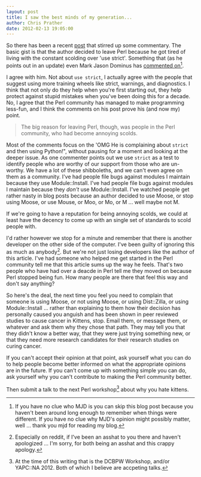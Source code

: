```yaml
---
layout: post
title: I saw the best minds of my generation...
author: Chris Prather
date: 2012-02-13 19:05:00
---
```


So there has been a recent [post][1] that stirred up some commentary. The basic gist is that the author decided to leave Perl because he got tired of living with the constant scolding over 'use strict'. Something that (as he points out in an update) even Mark Jason Dominus has [commented on][2][^1].

I agree with him. Not about `use strict`, I actually agree with the people that suggest using more training wheels like strict, warnings, and diagnostics. I think that not only do they help when you're first starting out, they help protect against stupid mistakes when you've been doing this for a decade. No, I agree that the Perl community has managed to make programming less-fun, and I think the comments on his post prove his (and now my) point.

> The big reason for leaving Perl, though, was people in the Perl community, who had become annoying scolds.

Most of the comments focus on the 'OMG He is complaining about `strict` and then using Python!", without pausing for a moment and looking at the deeper issue. As one commenter points out we use `strict` as a test to identify people who are worthy of our support from those who are un-worthy. We have a lot of these shibboleths, and we can't even agree on them as a community. I've had people file bugs against modules I maintain because they use Module::Install. I've had people file bugs against modules I maintain because they *don't* use Module::Install. I've watched people get rather nasty in blog posts because an author decided to use Moose, or stop using Moose, or use Mouse, or Moo, or Mo, or M ... well maybe not M.

If we're going to have a reputation for being annoying scolds, we could at least have the decency to come up with an single set of standards to scold people with.

I'd rather however we stop for a minute and remember that there is another developer on the other side of the computer. I've been guilty of ignoring this as much as anybody[^2]. But we're not just losing developers like the author of this article. I've had someone who helped me get started in the Perl community tell me that this article sums up the way he feels. That's two people who have had over a deacde in Perl tell me they moved on because Perl stopped being fun. How many people are there that feel this way and don't say anything?

So here's the deal, the next time you feel you need to complain that someone is using Moose, or not using Moose, or using Dist::Zilla, or using Module::Install ... rather than explaining to them how their decision has personally caused you anguish and has been shown in peer reviewed studies to cause cancer in Kittens, stop. Email them, or message them, or whatever and ask them why they chose that path. They may tell you that they didn't know a better way, that they were just trying something new, or that they need more research candidates for their research studies on curing cancer.

If you can't accept their opinion at that point, ask yourself what you can do to help people become better informed on what the appropriate opinions are in the future. If you can't come up with something simple you can do, ask yourself why you can't contribute to making the Perl community better.

Then submit a talk to the next Perl workshop[^3] about why you hate kittens.

[^1]: If you have no clue who MJD is you can skip this blog post because you haven't been around long enough to remember when things were different. If you have no clue why MJD's opinion might possibly matter, well ... thank you mjd for reading my blog.

[^2]: Especially on reddit, if I've been an asshat to you there and haven't apologized ... I'm sorry, for both being an asshat and this crappy apology.

[^3]: At the time of this writing that is the DCBPW Workshop, and/or YAPC::NA 2012. Both of which I believe are accpeting talks.

[1]: http://www.leancrew.com/all-this/2012/02/why-i-left-perl/
[2]: http://perl.plover.com/yak/12views/samples/notes.html#sl-31
